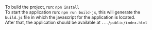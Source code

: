 To build the project, run: `npm install` 
<br>
To start the application run: `npm run build-js`, this will generate the `build.js` file in which the javascript for the
application is located.
<br>
After that, the application should be available at `.../public/index.html`